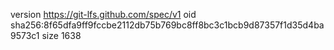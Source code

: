 version https://git-lfs.github.com/spec/v1
oid sha256:8f65dfa9ff9fccbe2112db75b769bc8ff8bc3c1bcb9d87357f1d35d4ba9573c1
size 1638
